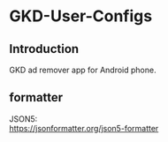 # GKD-User-Configs

## Introduction
GKD ad remover app for Android phone.

## formatter

JSON5:  
https://jsonformatter.org/json5-formatter
